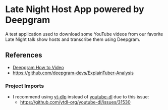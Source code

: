 # Late Night Host App powered by Deepgram


A test application used to download some YouTube videos from our favorite Late Night talk show hosts and transcribe them using Deepgram.


## References
* [Deepgram How to Video](https://www.youtube.com/watch?v=tt6fkobEtWk)
* https://github.com/deepgram-devs/ExplainTuber-Analysis


### Project Imports

- I recommend using [yt-dlp](https://github.com/yt-dlp/yt-dlp) instead of [youtube-dl](https://github.com/ytdl-org/youtube-dl) due to this issue:
  - https://github.com/ytdl-org/youtube-dl/issues/31530